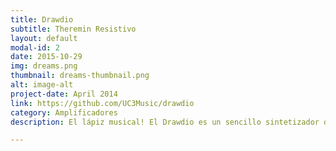```yaml
---
title: Drawdio
subtitle: Theremin Resistivo
layout: default
modal-id: 2
date: 2015-10-29
img: dreams.png
thumbnail: dreams-thumbnail.png
alt: image-alt
project-date: April 2014
link: https://github.com/UC3Music/drawdio
category: Amplificadores
description: El lápiz musical! El Drawdio es un sencillo sintetizador de sonido electrónico en un lápiz. Fue diseñado por Jay Silver desde el MIT Media Lab. El Drawdio reproduce un tono musical cuya frecuencia varía dependiendo de la resistencia eléctrica entre dos puntos; El cable enrollado en el lápiz es un punto y la mina del lápiz es el otro. Cuando sujetas el Drawdio con tu mano, tu cuerpo se convierte en parte del circuito resistivo y podrás hacer un montón de trucos, ¡como pintar un pequeño piano y tocar una melodía, o convertir en música cualquier objeto que desees; agua, pinceles, comida, personas... o cualquier objeto conductor!

---
```

